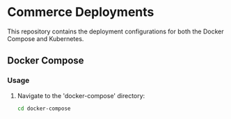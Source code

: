 # Commerce Deployments

This repository contains the deployment configurations for both the Docker Compose and Kubernetes.

## Docker Compose

### Usage
1. Navigate to the 'docker-compose' directory:
   ```sh
   cd docker-compose
